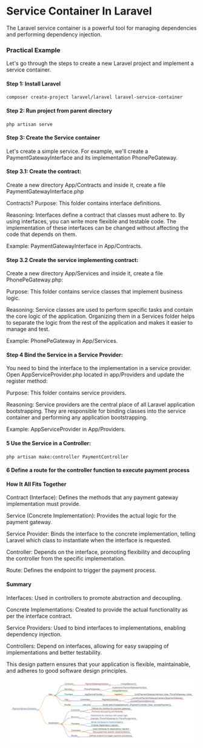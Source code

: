 
# Service Container In Laravel

The Laravel service container is a powerful tool for managing dependencies and performing dependency injection.

### Practical Example

Let's go through the steps to create a new Laravel project and implement a service container.

#### Step 1: Install Laravel

```
composer create-project laravel/laravel laravel-service-container
```

#### Step 2: Run project from parent directory

```
php artisan serve
```

#### Step 3: Create the Service container

Let's create a simple service. For example, we'll create a PaymentGatewayInterface and its implementation PhonePeGateway.

#### Step 3.1: Create the contract:

Create a new directory App/Contracts and inside it, create a file PaymentGatewayInterface.php

Contracts?
Purpose: This folder contains interface definitions.

Reasoning: Interfaces define a contract that classes must adhere to. By using interfaces, you can write more flexible and testable code. The implementation of these interfaces can be changed without affecting the code that depends on them.

Example: PaymentGatewayInterface in App/Contracts.

#### Step 3.2 Create the service implementing contract:

Create a new directory App/Services and inside it, create a file PhonePeGateway.php:

Purpose: This folder contains service classes that implement business logic.

Reasoning: Service classes are used to perform specific tasks and contain the core logic of the application. Organizing them in a Services folder helps to separate the logic from the rest of the application and makes it easier to manage and test.

Example: PhonePeGateway in App/Services.

#### Step 4  Bind the Service in a Service Provider:

You need to bind the interface to the implementation in a service provider. Open AppServiceProvider.php located in app/Providers and update the register method:

Purpose: This folder contains service providers.

Reasoning: Service providers are the central place of all Laravel application bootstrapping. They are responsible for binding classes into the service container and performing any application bootstrapping.

Example: AppServiceProvider in App/Providers.

#### 5 Use the Service in a Controller:

```
php artisan make:controller PaymentController

```
#### 6 Define a route for the controller function to execute payment process 

#### How It All Fits Together

Contract (Interface): Defines the methods that any payment gateway implementation must provide.

Service (Concrete Implementation): Provides the actual logic for the payment gateway.

Service Provider: Binds the interface to the concrete implementation, telling Laravel which class to instantiate when the interface is requested.

Controller: Depends on the interface, promoting flexibility and decoupling the controller from the specific implementation.

Route: Defines the endpoint to trigger the payment process.

#### Summary
Interfaces: Used in controllers to promote abstraction and decoupling.

Concrete Implementations: Created to provide the actual functionality as per the interface contract.

Service Providers: Used to bind interfaces to implementations, enabling dependency injection.

Controllers: Depend on interfaces, allowing for easy swapping of implementations and better testability.

This design pattern ensures that your application is flexible, maintainable, and adheres to good software design principles.



![SERVICE-CONTAINER-EXPLAINED](service-container-explaination.png)

